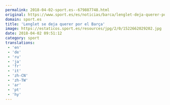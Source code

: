 ```yaml
---
permalink: 2018-04-02-sport.es--679887748.html
original: https://www.sport.es/es/noticias/barca/lenglet-deja-querer-por-barca-6729187?utm_source=rss-noticias&utm_medium=feed&utm_campaign=barca
domain: sport.es
title: 'Lenglet se deja querer por el Barça'
image: https://estaticos.sport.es/resources/jpg/2/0/1522662029202.jpg
date: 2018-04-02 09:51:12
category: sport
translations: 
 - 'en'
 - 'de'
 - 'ru'
 - 'ja'
 - 'fr'
 - 'it'
 - 'zh-CN'
 - 'zh-TW'
 - 'ar'
 - 'pt'
 - 'hy'
---
```


